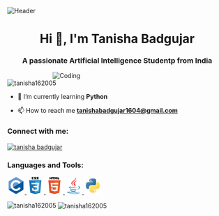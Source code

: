 ![Header](./github-header-image.png)
<h1 align="center">Hi 👋, I'm Tanisha Badgujar</h1>
<h3 align="center">A passionate Artificial Intelligence Studentp from India</h3>
<img align="right" alt="Coding" width="400" src="https://img.freepik.com/premium-vector/videographer-services-template-hand-drawn-cartoon-illustration-with-record-video-production-movie_2175-7399.jpg?w=740">

<p align="left"> <img src="https://komarev.com/ghpvc/?username=tanisha162005&label=Profile%20views&color=0e75b6&style=flat" alt="tanisha162005" /> </p>

- 🌱 I’m currently learning **Python**

- 📫 How to reach me **tanishabadgujar1604@gmail.com**

<h3 align="left">Connect with me:</h3>
<p align="left">
<a href="https://linkedin.com/in/tanisha badgujar" target="blank"><img align="center" src="https://raw.githubusercontent.com/rahuldkjain/github-profile-readme-generator/master/src/images/icons/Social/linked-in-alt.svg" alt="tanisha badgujar" height="30" width="40" /></a>
</p>

<h3 align="left">Languages and Tools:</h3>
<p align="left"> <a href="https://www.cprogramming.com/" target="_blank" rel="noreferrer"> <img src="https://raw.githubusercontent.com/devicons/devicon/master/icons/c/c-original.svg" alt="c" width="40" height="40"/> </a> <a href="https://www.w3schools.com/css/" target="_blank" rel="noreferrer"> <img src="https://raw.githubusercontent.com/devicons/devicon/master/icons/css3/css3-original-wordmark.svg" alt="css3" width="40" height="40"/> </a> <a href="https://www.w3.org/html/" target="_blank" rel="noreferrer"> <img src="https://raw.githubusercontent.com/devicons/devicon/master/icons/html5/html5-original-wordmark.svg" alt="html5" width="40" height="40"/> </a> <a href="https://www.java.com" target="_blank" rel="noreferrer"> <img src="https://raw.githubusercontent.com/devicons/devicon/master/icons/java/java-original.svg" alt="java" width="40" height="40"/> </a> <a href="https://www.python.org" target="_blank" rel="noreferrer"> <img src="https://raw.githubusercontent.com/devicons/devicon/master/icons/python/python-original.svg" alt="python" width="40" height="40"/> </a> </p>

<p><img align="left" src="https://github-readme-stats.vercel.app/api/top-langs?username=tanisha162005&show_icons=true&locale=en&layout=compact" alt="tanisha162005" /></p>

<p>&nbsp;<img align="center" src="https://github-readme-stats.vercel.app/api?username=tanisha162005&show_icons=true&locale=en" alt="tanisha162005" /></p>
